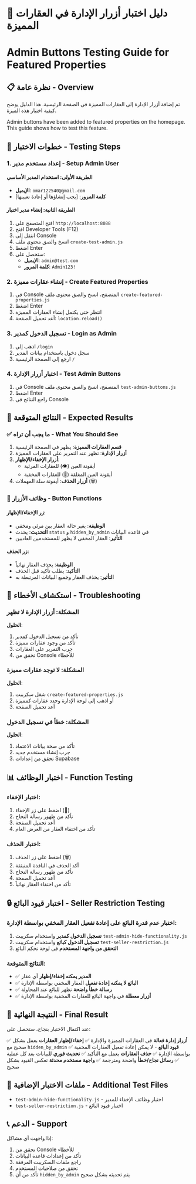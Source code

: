 # 🔧 دليل اختبار أزرار الإدارة في العقارات المميزة
# Admin Buttons Testing Guide for Featured Properties

## 📋 نظرة عامة - Overview

تم إضافة أزرار الإدارة إلى العقارات المميزة في الصفحة الرئيسية. هذا الدليل يوضح كيفية اختبار هذه الميزة.

Admin buttons have been added to featured properties on the homepage. This guide shows how to test this feature.

## 🚀 خطوات الاختبار - Testing Steps

### 1. إعداد مستخدم مدير - Setup Admin User

#### الطريقة الأولى: استخدام المدير الأساسي
- **الإيميل**: `omar122540@gmail.com`
- **كلمة المرور**: [يجب إنشاؤها أو إعادة تعيينها]

#### الطريقة الثانية: إنشاء مدير اختبار
1. افتح المتصفح على `http://localhost:8088`
2. افتح Developer Tools (F12)
3. انتقل إلى Console
4. انسخ والصق محتوى ملف `create-test-admin.js`
5. اضغط Enter
6. ستحصل على:
   - **الإيميل**: `admin@test.com`
   - **كلمة المرور**: `Admin123!`

### 2. إنشاء عقارات مميزة - Create Featured Properties

1. في Console المتصفح، انسخ والصق محتوى ملف `create-featured-properties.js`
2. اضغط Enter
3. انتظر حتى يكتمل إنشاء العقارات المميزة
4. أعد تحميل الصفحة: `location.reload()`

### 3. تسجيل الدخول كمدير - Login as Admin

1. اذهب إلى `/login`
2. سجل دخول باستخدام بيانات المدير
3. ارجع إلى الصفحة الرئيسية `/`

### 4. اختبار أزرار الإدارة - Test Admin Buttons

1. في Console المتصفح، انسخ والصق محتوى ملف `test-admin-buttons.js`
2. اضغط Enter
3. راجع النتائج في Console

## 🎯 النتائج المتوقعة - Expected Results

### ✅ ما يجب أن تراه - What You Should See

1. **قسم العقارات المميزة**: يظهر في الصفحة الرئيسية
2. **أزرار الإدارة**: تظهر عند التمرير على العقارات المميزة
3. **أزرار الإخفاء/الإظهار**: 
   - أيقونة العين (👁️) للعقارات المرئية
   - أيقونة العين المغلقة (🙈) للعقارات المخفية
4. **أزرار الحذف**: أيقونة سلة المهملات (🗑️)

### 🔧 وظائف الأزرار - Button Functions

#### زر الإخفاء/الإظهار:
- **الوظيفة**: يغير حالة العقار بين مرئي ومخفي
- **التحديث**: يحدث `status` و `hidden_by_admin` في قاعدة البيانات
- **التأثير**: العقار المخفي لا يظهر للمستخدمين العاديين

#### زر الحذف:
- **الوظيفة**: يحذف العقار نهائياً
- **التأكيد**: يطلب تأكيد قبل الحذف
- **التأثير**: يحذف العقار وجميع البيانات المرتبطة به

## 🐛 استكشاف الأخطاء - Troubleshooting

### المشكلة: أزرار الإدارة لا تظهر
**الحلول**:
1. تأكد من تسجيل الدخول كمدير
2. تأكد من وجود عقارات مميزة
3. جرب التمرير على العقارات
4. تحقق من Console للأخطاء

### المشكلة: لا توجد عقارات مميزة
**الحلول**:
1. شغل سكريبت `create-featured-properties.js`
2. أو اذهب إلى لوحة الإدارة وحدد عقارات كمميزة
3. أعد تحميل الصفحة

### المشكلة: خطأ في تسجيل الدخول
**الحلول**:
1. تأكد من صحة بيانات الاعتماد
2. جرب إنشاء مستخدم جديد
3. تحقق من إعدادات Supabase

## 📊 اختبار الوظائف - Function Testing

### اختبار الإخفاء:
1. اضغط على زر الإخفاء (🙈)
2. تأكد من ظهور رسالة النجاح
3. أعد تحميل الصفحة
4. تأكد من اختفاء العقار من العرض العام

### اختبار الحذف:
1. اضغط على زر الحذف (🗑️)
2. أكد الحذف في النافذة المنبثقة
3. تأكد من ظهور رسالة النجاح
4. أعد تحميل الصفحة
5. تأكد من اختفاء العقار نهائياً

## 🔒 اختبار قيود البائع - Seller Restriction Testing

### اختبار عدم قدرة البائع على إعادة تفعيل العقار المخفي بواسطة الإدارة:

1. **تسجيل الدخول كمدير** واستخدام سكريبت `test-admin-hide-functionality.js`
2. **تسجيل الدخول كبائع** واستخدام سكريبت `test-seller-restriction.js`
3. **التحقق من واجهة المستخدم** في لوحة تحكم البائع

### النتائج المتوقعة:
- ✅ **المدير يمكنه إخفاء/إظهار** أي عقار
- ✅ **البائع لا يمكنه إعادة تفعيل** العقار المخفي بواسطة الإدارة
- ✅ **رسالة خطأ واضحة** تظهر للبائع عند المحاولة
- ✅ **أزرار معطلة** في واجهة البائع للعقارات المخفية بواسطة الإدارة

## 🎉 النتيجة النهائية - Final Result

عند اكتمال الاختبار بنجاح، ستحصل على:

✅ **أزرار إدارة فعالة** في العقارات المميزة والإدارة
✅ **إخفاء/إظهار العقارات** يعمل بشكل صحيح مع `hidden_by_admin`
✅ **قيود البائع** - لا يمكن إعادة تفعيل العقارات المخفية بواسطة الإدارة
✅ **حذف العقارات** يعمل مع التأكيد
✅ **تحديث فوري** للبيانات بعد كل عملية
✅ **رسائل نجاح/خطأ** واضحة ومترجمة
✅ **واجهة مستخدم محدثة** تعكس القيود بشكل صحيح

## 📁 ملفات الاختبار الإضافية - Additional Test Files

- `test-admin-hide-functionality.js` - اختبار وظائف الإخفاء للمدير
- `test-seller-restriction.js` - اختبار قيود البائع

## 📞 الدعم - Support

إذا واجهت أي مشاكل:
1. تحقق من Console للأخطاء
2. تأكد من إعدادات قاعدة البيانات
3. راجع ملفات السكريبت المرفقة
4. تحقق من صلاحيات المستخدم
5. تأكد من أن `hidden_by_admin` يتم تحديثه بشكل صحيح
